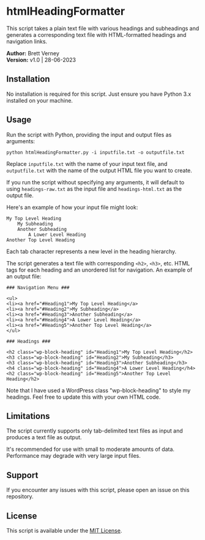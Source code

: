 # htmlHeadingFormatter
This script takes a plain text file with various headings and subheadings and generates a corresponding text file with HTML-formatted headings and navigation links. 

**Author:** Brett Verney</br>
**Version:** v1.0 | 28-06-2023

## Installation

No installation is required for this script. Just ensure you have Python 3.x installed on your machine.

## Usage

Run the script with Python, providing the input and output files as arguments:

```python htmlHeadingFormatter.py -i inputfile.txt -o outputfile.txt```


Replace `inputfile.txt` with the name of your input text file, and `outputfile.txt` with the name of the output HTML file you want to create.

If you run the script without specifying any arguments, it will default to using `headings-raw.txt` as the input file and `headings-html.txt` as the output file.

Here's an example of how your input file might look:

```
My Top Level Heading
	My Subheading
	Another Subheading
		A Lower Level Heading
Another Top Level Heading
```

Each tab character represents a new level in the heading hierarchy.

The script generates a text file with corresponding `<h2>`, `<h3>`, etc. HTML tags for each heading and an unordered list for navigation. An example of an output file:

```
### Navigation Menu ###

<ul>
<li><a href="#Heading1">My Top Level Heading</a>
<li><a href="#Heading2">My Subheading</a>
<li><a href="#Heading3">Another Subheading</a>
<li><a href="#Heading4">A Lower Level Heading</a>
<li><a href="#Heading5">Another Top Level Heading</a>
</ul>

### Headings ###

<h2 class="wp-block-heading" id="Heading1">My Top Level Heading</h2>
<h3 class="wp-block-heading" id="Heading2">My Subheading</h3>
<h3 class="wp-block-heading" id="Heading3">Another Subheading</h3>
<h4 class="wp-block-heading" id="Heading4">A Lower Level Heading</h4>
<h2 class="wp-block-heading" id="Heading5">Another Top Level Heading</h2>
```

Note that I have used a WordPress class "wp-block-heading" to style my headings. Feel free to update this with your own HTML code.

## Limitations

The script currently supports only tab-delimited text files as input and produces a text file as output.

It's recommended for use with small to moderate amounts of data. Performance may degrade with very large input files.

## Support

If you encounter any issues with this script, please open an issue on this repository.

## License

This script is available under the [MIT License](https://opensource.org/licenses/MIT).
